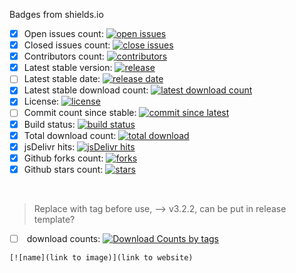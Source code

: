 Badges from shields.io

- [x] Open issues count: [![open issues](https://img.shields.io/github/issues/CeuiLiSA/Pixiv-Shaft?color=brightgreen)](https://github.com/CeuiLiSA/Pixiv-Shaft/issues?q=is%3Aopen+is%3Aissue)
- [x] Closed issues count: [![close issues](https://img.shields.io/github/issues-closed/CeuiLiSA/Pixiv-Shaft?color=red)](https://github.com/CeuiLiSA/Pixiv-Shaft/issues?q=is%3Aissue+is%3Aclosed)
- [x] Contributors count: [![contributors](https://img.shields.io/github/contributors/CeuiLiSA/Pixiv-Shaft)](https://github.com/CeuiLiSA/Pixiv-Shaft/graphs/contributors)
- [x] Latest stable version: [![release](https://img.shields.io/github/v/release/CeuiLiSA/Pixiv-Shaft)](https://github.com/CeuiLiSA/Pixiv-Shaft/releases/latest)
- [ ] Latest stable date: [![release date](https://img.shields.io/github/release-date/CeuiLiSA/pixiv-Shaft)](https://github.com/CeuiLiSA/Pixiv-Shaft/releases/latest)
- [x] Latest stable download count: [![latest download count](https://img.shields.io/github/downloads/CeuiLiSA/Pixiv-Shaft/latest/total?label=download%20count)](https://github.com/CeuiLiSA/Pixiv-Shaft/releases/latest)
- [x] License: [![license](https://img.shields.io/github/license/CeuiLiSA/Pixiv-Shaft)](https://github.com/CeuiLiSA/Pixiv-Shaft/blob/master/LICENSE)
- [ ] Commit count since stable: [![commit since latest](https://img.shields.io/github/commits-since/CeuiLiSA/Pixiv-Shaft/latest/master)](https://github.com/CeuiLiSA/Pixiv-Shaft/graphs/commit-activity)
- [x] Build status: [![build status](https://img.shields.io/github/workflow/status/CeuiLiSA/Pixiv-Shaft/CI)](https://github.com/CeuiLiSA/Pixiv-Shaft/actions)
- [x] Total download count: [![total download](https://img.shields.io/github/downloads/CeuiLiSA/Pixiv-Shaft/total)](https://github.com/CeuiLiSA/Pixiv-Shaft/releases)
- [x] jsDelivr hits: [![jsDelivr hits](https://img.shields.io/jsdelivr/gh/hm/CeuiLiSA/Pixiv-Shaft)](https://cdn.jsdelivr.net/gh/CeuiLiSA/Pixiv-Shaft@master/app/src/main/assets/comment.filter.rule.txt)
- [x] Github forks count: [![forks](https://img.shields.io/github/forks/CeuiLiSA/Pixiv-Shaft?style=social)](https://github.com/CeuiLiSA/Pixiv-Shaft/network/members)
- [x] Github stars count: [![stars](https://img.shields.io/github/stars/CeuiLiSA/Pixiv-Shaft?style=social)](https://github.com/CeuiLiSA/Pixiv-Shaft/stargazers)

<br>

> Replace <tag> with tag before use, <tag> --> v3.2.2, can be put in release template?
- [ ] <tag> download counts: [![Download Counts by tags](https://img.shields.io/github/downloads/CeuiLiSA/Pixiv-Shaft/<tag>/total)](https://github.com/CeuiLiSA/Pixiv-Shaft/releases/tag/<tag>)

```
[![name](link to image)](link to website)
```
